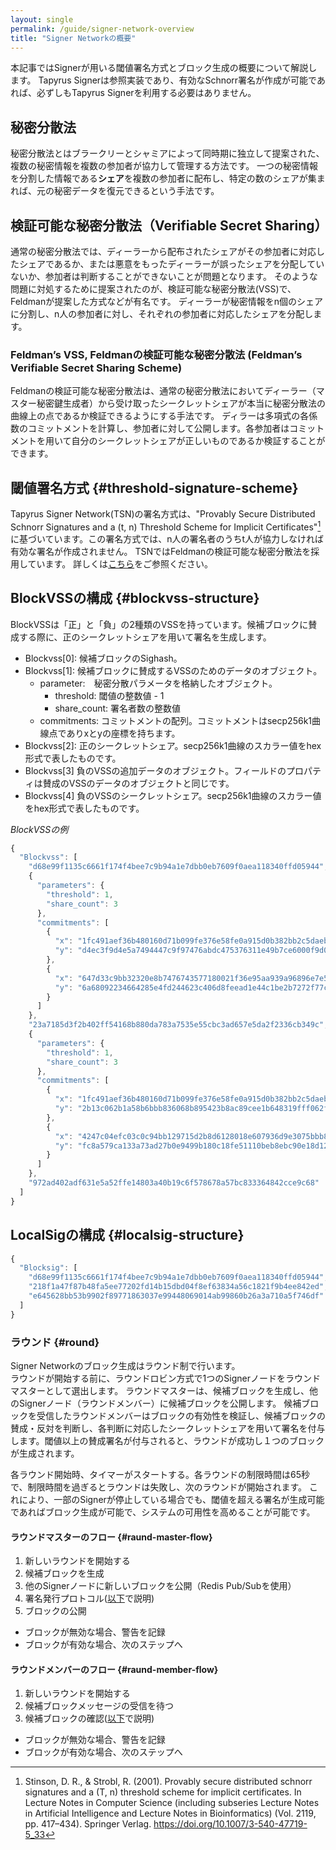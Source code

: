 ```yaml
---
layout: single
permalink: /guide/signer-network-overview
title: "Signer Networkの概要"
---
```


本記事ではSignerが用いる閾値署名方式とブロック生成の概要について解説します。
Tapyrus Signerは参照実装であり、有効なSchnorr署名が作成が可能であれば、必ずしもTapyrus Signerを利用する必要はありません。

## 秘密分散法
秘密分散法とはブラークリーとシャミアによって同時期に独立して提案された、複数の秘密情報を複数の参加者が協力して管理する方法です。
一つの秘密情報を分割した情報である**シェア**を複数の参加者に配布し、特定の数のシェアが集まれば、元の秘密データを復元できるという手法です。


## 検証可能な秘密分散法（Verifiable Secret Sharing）
通常の秘密分散法では、ディーラーから配布されたシェアがその参加者に対応したシェアであるか、または悪意をもったディーラーが誤ったシェアを分配していないか、参加者は判断することができないことが問題となります。
そのような問題に対処するために提案されたのが、検証可能な秘密分散法(VSS)で、Feldmanが提案した方式などが有名です。
ディーラーが秘密情報をn個のシェアに分割し、n人の参加者に対し、それぞれの参加者に対応したシェアを分配します。


### Feldman’s VSS, Feldmanの検証可能な秘密分散法 (Feldman’s Verifiable Secret Sharing Scheme)
Feldmanの検証可能な秘密分散法は、通常の秘密分散法においてディーラー（マスター秘密鍵生成者）から受け取ったシークレットシェアが本当に秘密分散法の曲線上の点であるか検証できるようにする手法です。
ディラーは多項式の各係数のコミットメントを計算し、参加者に対して公開します。各参加者はコミットメントを用いて自分のシークレットシェアが正しいものであるか検証することができます。


## 閾値署名方式 {#threshold-signature-scheme}
Tapyrus Signer Network(TSN)の署名方式は、"Provably Secure Distributed Schnorr Signatures and a (t, n) Threshold Scheme for Implicit Certificates"[^1]に基づいています。この署名方式では、n人の署名者のうちt人が協力しなければ有効な署名が作成されません。
TSNではFeldmanの検証可能な秘密分散法を採用しています。
詳しくは[こちら](http://cacr.uwaterloo.ca/techreports/2001/corr2001-13.ps)をご参照ください。


## BlockVSSの構成 {#blockvss-structure}
BlockVSSは「正」と「負」の2種類のVSSを持っています。候補ブロックに賛成する際に、正のシークレットシェアを用いて署名を生成します。

- Blockvss[0]: 候補ブロックのSighash。
- Blockvss[1]: 候補ブロックに賛成するVSSのためのデータのオブジェクト。
  - parameter:　秘密分散パラメータを格納したオブジェクト。
    - threshold: 閾値の整数値 - 1
    - share_count: 署名者数の整数値
  - commitments: コミットメントの配列。コミットメントはsecp256k1曲線点でありxとyの座標を持ちます。
- Blockvss[2]: 正のシークレットシェア。secp256k1曲線のスカラー値をhex形式で表したものです。
- Blockvss[3] 負のVSSの追加データのオブジェクト。フィールドのプロパティは賛成のVSSのデータのオブジェクトと同じです。
- Blockvss[4] 負のVSSのシークレットシェア。secp256k1曲線のスカラー値をhex形式で表したものです。

*BlockVSSの例*
```javascript
{
  "Blockvss": [
    "d68e99f1135c6661f174f4bee7c9b94a1e7dbb0eb7609f0aea118340ffd05944",
    {
      "parameters": {
        "threshold": 1,
        "share_count": 3
      },
      "commitments": [
        {
          "x": "1fc491aef36b480160d71b099fe376e58fe0a915d0b382bb2c5daeb2f46665d2",
          "y": "d4ec3f9d4e5a7494447c9f97476abdc475376311e49b7ce6000f9d0640c08fe9"
        },
        {
          "x": "647d33c9bb32320e8b7476743577180021f36e95aa939a96896e7e5be89f08fe",
          "y": "6a68092234664285e4fd244623c406d8feead1e44c1be2b7272f77c733c4ab48"
        }
      ]
    },
    "23a7185d3f2b402ff54168b880da783a7535e55cbc3ad657e5da2f2336cb349c",
    {
      "parameters": {
        "threshold": 1,
        "share_count": 3
      },
      "commitments": [
        {
          "x": "1fc491aef36b480160d71b099fe376e58fe0a915d0b382bb2c5daeb2f46665d2",
          "y": "2b13c062b1a58b6bbb836068b895423b8ac89cee1b648319fff062f8bf3f6c46"
        },
        {
          "x": "4247c04efc03c0c94bb129715d2b8d6128018e607936d9e3075bbb87f411043e",
          "y": "fc8a579ca133a73ad27b0e9499b180c18fe51110beb8ebc90e18d12f2a490f4a"
        }
      ]
    },
    "972ad402adf631e5a52ffe14803a40b19c6f578678a57bc833364842cce9c68"
  ]
}
```

## LocalSigの構成 {#localsig-structure}

```javascript
{
  "Blocksig": [
    "d68e99f1135c6661f174f4bee7c9b94a1e7dbb0eb7609f0aea118340ffd05944",
    "218f1a47f87b48fa5ee77202fd14b15dbd04f8ef63834a56c1821f9b4ee842ed",
    "e645628bb53b9902f89771863037e99448069014ab99860b26a3a710a5f746df"
  ]
}
```

### ラウンド {#round}
Signer Networkのブロック生成はラウンド制で行います。  
ラウンドが開始する前に、ラウンドロビン方式で1つのSignerノードをラウンドマスターとして選出します。
ラウンドマスターは、候補ブロックを生成し、他のSignerノード（ラウンドメンバー）に候補ブロックを公開します。
候補ブロックを受信したラウンドメンバーはブロックの有効性を検証し、候補ブロックの賛成・反対を判断し、各判断に対応したシークレットシェアを用いて署名を付与します。閾値以上の賛成署名が付与されると、ラウンドが成功し１つのブロックが生成されます。

各ラウンド開始時、タイマーがスタートする。各ラウンドの制限時間は65秒で、制限時間を過ぎるとラウンドは失敗し、次のラウンドが開始されます。
これにより、一部のSignerが停止している場合でも、閾値を超える署名が生成可能であればブロック生成が可能で、システムの可用性を高めることが可能です。


#### ラウンドマスターのフロー {#raund-master-flow}
1. 新しいラウンドを開始する
2. 候補ブロックを生成
3. 他のSignerノードに新しいブロックを公開（Redis Pub/Subを使用）
4. 署名発行プロトコル([以下](#signature-issuing-protocol)で説明)
5. ブロックの公開
  - ブロックが無効な場合、警告を記録
  - ブロックが有効な場合、次のステップへ


#### ラウンドメンバーのフロー {#raund-member-flow}
1. 新しいラウンドを開始する
2. 候補ブロックメッセージの受信を待つ
3. 候補ブロックの確認([以下](#signature-issuing-protocol)で説明)
  - ブロックが無効な場合、警告を記録
  - ブロックが有効な場合、次のステップへ



[^1]: Stinson, D. R., & Strobl, R. (2001). Provably secure distributed schnorr signatures and a (T, n) threshold scheme for implicit certificates. In Lecture Notes in Computer Science (including subseries Lecture Notes in Artificial Intelligence and Lecture Notes in Bioinformatics) (Vol. 2119, pp. 417–434). Springer Verlag. https://doi.org/10.1007/3-540-47719-5_33